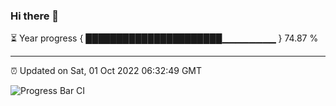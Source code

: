 ### Hi there 👋

⏳ Year progress { ██████████████████████▁▁▁▁▁▁▁▁ } 74.87 %

---

⏰ Updated on Sat, 01 Oct 2022 06:32:49 GMT

![Progress Bar CI](https://github.com/liununu/liununu/workflows/Progress%20Bar%20CI/badge.svg)
